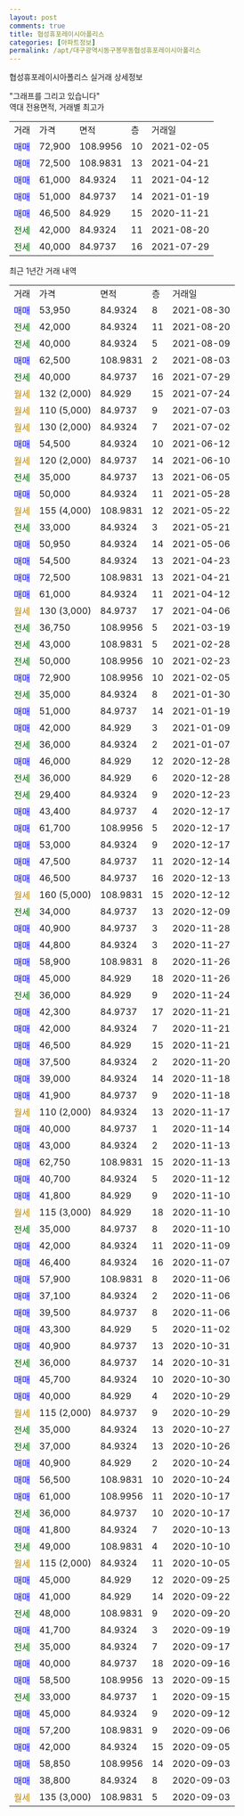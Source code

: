 ```yaml
---
layout: post
comments: true
title: 협성휴포레이시아폴리스
categories: [아파트정보]
permalink: /apt/대구광역시동구봉무동협성휴포레이시아폴리스
---
```


협성휴포레이시아폴리스 실거래 상세정보

<script type="text/javascript">
  google.charts.load('current', {'packages':['line', 'corechart']});
  google.charts.setOnLoadCallback(drawChart);

  function drawChart() {
    var data = new google.visualization.DataTable();
    data.addColumn('date', '거래일');
    data.addColumn('number', "매매");
    data.addColumn('number', "전세");
    data.addColumn('number', "전매");

    data.addRows([[new Date(Date.parse("2021-08-30")), 53950, null, null], [new Date(Date.parse("2021-08-20")), null, 42000, null], [new Date(Date.parse("2021-08-09")), null, 40000, null], [new Date(Date.parse("2021-08-03")), 62500, null, null], [new Date(Date.parse("2021-07-29")), null, 40000, null], [new Date(Date.parse("2021-07-24")), null, null, null], [new Date(Date.parse("2021-07-03")), null, null, null], [new Date(Date.parse("2021-07-02")), null, null, null], [new Date(Date.parse("2021-06-12")), 54500, null, null], [new Date(Date.parse("2021-06-10")), null, null, null], [new Date(Date.parse("2021-06-05")), null, 35000, null], [new Date(Date.parse("2021-05-28")), 50000, null, null], [new Date(Date.parse("2021-05-22")), null, null, null], [new Date(Date.parse("2021-05-21")), null, 33000, null], [new Date(Date.parse("2021-05-06")), 50950, null, null], [new Date(Date.parse("2021-04-23")), 54500, null, null], [new Date(Date.parse("2021-04-21")), 72500, null, null], [new Date(Date.parse("2021-04-12")), 61000, null, null], [new Date(Date.parse("2021-04-06")), null, null, null], [new Date(Date.parse("2021-03-19")), null, 36750, null], [new Date(Date.parse("2021-02-28")), null, 43000, null], [new Date(Date.parse("2021-02-23")), null, 50000, null], [new Date(Date.parse("2021-02-05")), 72900, null, null], [new Date(Date.parse("2021-01-30")), null, 35000, null], [new Date(Date.parse("2021-01-19")), 51000, null, null], [new Date(Date.parse("2021-01-09")), 42000, null, null], [new Date(Date.parse("2021-01-07")), null, 36000, null], [new Date(Date.parse("2020-12-28")), 46000, null, null], [new Date(Date.parse("2020-12-28")), null, 36000, null], [new Date(Date.parse("2020-12-23")), null, 29400, null], [new Date(Date.parse("2020-12-17")), 43400, null, null], [new Date(Date.parse("2020-12-17")), 61700, null, null], [new Date(Date.parse("2020-12-17")), 53000, null, null], [new Date(Date.parse("2020-12-14")), 47500, null, null], [new Date(Date.parse("2020-12-13")), 46500, null, null], [new Date(Date.parse("2020-12-12")), null, null, null], [new Date(Date.parse("2020-12-09")), null, 34000, null], [new Date(Date.parse("2020-11-28")), 40900, null, null], [new Date(Date.parse("2020-11-27")), 44800, null, null], [new Date(Date.parse("2020-11-26")), 58900, null, null], [new Date(Date.parse("2020-11-26")), 45000, null, null], [new Date(Date.parse("2020-11-24")), null, 36000, null], [new Date(Date.parse("2020-11-21")), 42300, null, null], [new Date(Date.parse("2020-11-21")), 42000, null, null], [new Date(Date.parse("2020-11-21")), 46500, null, null], [new Date(Date.parse("2020-11-20")), 37500, null, null], [new Date(Date.parse("2020-11-18")), 39000, null, null], [new Date(Date.parse("2020-11-18")), 41900, null, null], [new Date(Date.parse("2020-11-17")), null, null, null], [new Date(Date.parse("2020-11-14")), 40000, null, null], [new Date(Date.parse("2020-11-13")), 43000, null, null], [new Date(Date.parse("2020-11-13")), 62750, null, null], [new Date(Date.parse("2020-11-12")), 40700, null, null], [new Date(Date.parse("2020-11-10")), 41800, null, null], [new Date(Date.parse("2020-11-10")), null, null, null], [new Date(Date.parse("2020-11-10")), null, 35000, null], [new Date(Date.parse("2020-11-09")), 42000, null, null], [new Date(Date.parse("2020-11-07")), 46400, null, null], [new Date(Date.parse("2020-11-06")), 57900, null, null], [new Date(Date.parse("2020-11-06")), 37100, null, null], [new Date(Date.parse("2020-11-06")), 39500, null, null], [new Date(Date.parse("2020-11-02")), 43300, null, null], [new Date(Date.parse("2020-10-31")), 40900, null, null], [new Date(Date.parse("2020-10-31")), null, 36000, null], [new Date(Date.parse("2020-10-30")), 45700, null, null], [new Date(Date.parse("2020-10-29")), 40000, null, null], [new Date(Date.parse("2020-10-29")), null, null, null], [new Date(Date.parse("2020-10-27")), null, 35000, null], [new Date(Date.parse("2020-10-26")), null, 37000, null], [new Date(Date.parse("2020-10-24")), 40900, null, null], [new Date(Date.parse("2020-10-24")), 56500, null, null], [new Date(Date.parse("2020-10-17")), 61000, null, null], [new Date(Date.parse("2020-10-17")), null, 36000, null], [new Date(Date.parse("2020-10-13")), 41800, null, null], [new Date(Date.parse("2020-10-10")), null, 49000, null], [new Date(Date.parse("2020-10-05")), null, null, null], [new Date(Date.parse("2020-09-25")), 45000, null, null], [new Date(Date.parse("2020-09-22")), 41000, null, null], [new Date(Date.parse("2020-09-20")), null, 48000, null], [new Date(Date.parse("2020-09-19")), 41700, null, null], [new Date(Date.parse("2020-09-17")), null, 35000, null], [new Date(Date.parse("2020-09-16")), 40000, null, null], [new Date(Date.parse("2020-09-15")), 58500, null, null], [new Date(Date.parse("2020-09-15")), null, 33000, null], [new Date(Date.parse("2020-09-12")), 45000, null, null], [new Date(Date.parse("2020-09-06")), 57200, null, null], [new Date(Date.parse("2020-09-05")), 42000, null, null], [new Date(Date.parse("2020-09-03")), 58850, null, null], [new Date(Date.parse("2020-09-03")), 38800, null, null], [new Date(Date.parse("2020-09-03")), null, null, null]]);

    var options = {
      hAxis: {
        format: 'yyyy/MM/dd'
      },    
      lineWidth: 0,
      pointsVisible: true,    
      title: '최근 1년간 유형별 실거래가 분포',
      legend: { position: 'bottom' }
    };

    var formatter = new google.visualization.NumberFormat({pattern:'###,###'} );
    formatter.format(data, 1);
    formatter.format(data, 2);
    
    setTimeout(function() {
        var chart = new google.visualization.LineChart(document.getElementById('columnchart_material'));
        chart.draw(data, (options));
        document.getElementById('loading').style.display = 'none';
    }, 1000);
  }
</script>


<div id="loading" style="z-index:20; display: block; margin-left: 0px">"그래프를 그리고 있습니다"</div>
<div id="columnchart_material" style="width: 95%; margin-left: 0px; display: block"></div>
<!-- contents start -->
역대 전용면적, 거래별 최고가
<table class="sortable">
    <tr>
      <td>거래</td>
      <td>가격</td>
      <td>면적</td>
      <td>층</td>
      <td>거래일</td>
    </tr>
        <tr>
          <td><a style="color: blue">매매</a></td>
          <td>72,900</td>
          <td>108.9956</td>
          <td>10</td>
          <td>2021-02-05</td>
        </tr>            <tr>
          <td><a style="color: blue">매매</a></td>
          <td>72,500</td>
          <td>108.9831</td>
          <td>13</td>
          <td>2021-04-21</td>
        </tr>            <tr>
          <td><a style="color: blue">매매</a></td>
          <td>61,000</td>
          <td>84.9324</td>
          <td>11</td>
          <td>2021-04-12</td>
        </tr>            <tr>
          <td><a style="color: blue">매매</a></td>
          <td>51,000</td>
          <td>84.9737</td>
          <td>14</td>
          <td>2021-01-19</td>
        </tr>            <tr>
          <td><a style="color: blue">매매</a></td>
          <td>46,500</td>
          <td>84.929</td>
          <td>15</td>
          <td>2020-11-21</td>
        </tr>        
        <tr>
              <td><a style="color: darkgreen">전세</a></td>
              <td>42,000</td>
              <td>84.9324</td>
              <td>11</td>
              <td>2021-08-20</td>
            </tr>            <tr>
              <td><a style="color: darkgreen">전세</a></td>
              <td>40,000</td>
              <td>84.9737</td>
              <td>16</td>
              <td>2021-07-29</td>
            </tr>        
    
</table>

최근 1년간 거래 내역

<table class="sortable">
    <tr>
      <td>거래</td>
      <td>가격</td>
      <td>면적</td>
      <td>층</td>
      <td>거래일</td>
    </tr>
    <tr>
      <td><a style="color: blue">매매</a></td>
      <td>53,950</td>
      <td>84.9324</td>
      <td>8</td>
      <td>2021-08-30</td>
    </tr>          <tr>
      <td><a style="color: darkgreen">전세</a></td>
      <td>42,000</td>
      <td>84.9324</td>
      <td>11</td>
      <td>2021-08-20</td>
    </tr>          <tr>
      <td><a style="color: darkgreen">전세</a></td>
      <td>40,000</td>
      <td>84.9324</td>
      <td>5</td>
      <td>2021-08-09</td>
    </tr>          <tr>
      <td><a style="color: blue">매매</a></td>
      <td>62,500</td>
      <td>108.9831</td>
      <td>2</td>
      <td>2021-08-03</td>
    </tr>          <tr>
      <td><a style="color: darkgreen">전세</a></td>
      <td>40,000</td>
      <td>84.9737</td>
      <td>16</td>
      <td>2021-07-29</td>
    </tr>          <tr>
      <td><a style="color: darkgoldenrod">월세</a></td>
      <td>132 (2,000)</td>
      <td>84.929</td>
      <td>15</td>
      <td>2021-07-24</td>
    </tr>          <tr>
      <td><a style="color: darkgoldenrod">월세</a></td>
      <td>110 (5,000)</td>
      <td>84.9737</td>
      <td>9</td>
      <td>2021-07-03</td>
    </tr>          <tr>
      <td><a style="color: darkgoldenrod">월세</a></td>
      <td>130 (2,000)</td>
      <td>84.9324</td>
      <td>7</td>
      <td>2021-07-02</td>
    </tr>          <tr>
      <td><a style="color: blue">매매</a></td>
      <td>54,500</td>
      <td>84.9324</td>
      <td>10</td>
      <td>2021-06-12</td>
    </tr>          <tr>
      <td><a style="color: darkgoldenrod">월세</a></td>
      <td>120 (2,000)</td>
      <td>84.9737</td>
      <td>14</td>
      <td>2021-06-10</td>
    </tr>          <tr>
      <td><a style="color: darkgreen">전세</a></td>
      <td>35,000</td>
      <td>84.9737</td>
      <td>13</td>
      <td>2021-06-05</td>
    </tr>          <tr>
      <td><a style="color: blue">매매</a></td>
      <td>50,000</td>
      <td>84.9324</td>
      <td>11</td>
      <td>2021-05-28</td>
    </tr>          <tr>
      <td><a style="color: darkgoldenrod">월세</a></td>
      <td>155 (4,000)</td>
      <td>108.9831</td>
      <td>12</td>
      <td>2021-05-22</td>
    </tr>          <tr>
      <td><a style="color: darkgreen">전세</a></td>
      <td>33,000</td>
      <td>84.9324</td>
      <td>3</td>
      <td>2021-05-21</td>
    </tr>          <tr>
      <td><a style="color: blue">매매</a></td>
      <td>50,950</td>
      <td>84.9324</td>
      <td>14</td>
      <td>2021-05-06</td>
    </tr>          <tr>
      <td><a style="color: blue">매매</a></td>
      <td>54,500</td>
      <td>84.9324</td>
      <td>13</td>
      <td>2021-04-23</td>
    </tr>          <tr>
      <td><a style="color: blue">매매</a></td>
      <td>72,500</td>
      <td>108.9831</td>
      <td>13</td>
      <td>2021-04-21</td>
    </tr>          <tr>
      <td><a style="color: blue">매매</a></td>
      <td>61,000</td>
      <td>84.9324</td>
      <td>11</td>
      <td>2021-04-12</td>
    </tr>          <tr>
      <td><a style="color: darkgoldenrod">월세</a></td>
      <td>130 (3,000)</td>
      <td>84.9737</td>
      <td>17</td>
      <td>2021-04-06</td>
    </tr>          <tr>
      <td><a style="color: darkgreen">전세</a></td>
      <td>36,750</td>
      <td>108.9956</td>
      <td>5</td>
      <td>2021-03-19</td>
    </tr>          <tr>
      <td><a style="color: darkgreen">전세</a></td>
      <td>43,000</td>
      <td>108.9831</td>
      <td>5</td>
      <td>2021-02-28</td>
    </tr>          <tr>
      <td><a style="color: darkgreen">전세</a></td>
      <td>50,000</td>
      <td>108.9956</td>
      <td>10</td>
      <td>2021-02-23</td>
    </tr>          <tr>
      <td><a style="color: blue">매매</a></td>
      <td>72,900</td>
      <td>108.9956</td>
      <td>10</td>
      <td>2021-02-05</td>
    </tr>          <tr>
      <td><a style="color: darkgreen">전세</a></td>
      <td>35,000</td>
      <td>84.9324</td>
      <td>8</td>
      <td>2021-01-30</td>
    </tr>          <tr>
      <td><a style="color: blue">매매</a></td>
      <td>51,000</td>
      <td>84.9737</td>
      <td>14</td>
      <td>2021-01-19</td>
    </tr>          <tr>
      <td><a style="color: blue">매매</a></td>
      <td>42,000</td>
      <td>84.929</td>
      <td>3</td>
      <td>2021-01-09</td>
    </tr>          <tr>
      <td><a style="color: darkgreen">전세</a></td>
      <td>36,000</td>
      <td>84.9324</td>
      <td>2</td>
      <td>2021-01-07</td>
    </tr>          <tr>
      <td><a style="color: blue">매매</a></td>
      <td>46,000</td>
      <td>84.929</td>
      <td>12</td>
      <td>2020-12-28</td>
    </tr>          <tr>
      <td><a style="color: darkgreen">전세</a></td>
      <td>36,000</td>
      <td>84.929</td>
      <td>6</td>
      <td>2020-12-28</td>
    </tr>          <tr>
      <td><a style="color: darkgreen">전세</a></td>
      <td>29,400</td>
      <td>84.9324</td>
      <td>9</td>
      <td>2020-12-23</td>
    </tr>          <tr>
      <td><a style="color: blue">매매</a></td>
      <td>43,400</td>
      <td>84.9737</td>
      <td>4</td>
      <td>2020-12-17</td>
    </tr>          <tr>
      <td><a style="color: blue">매매</a></td>
      <td>61,700</td>
      <td>108.9956</td>
      <td>5</td>
      <td>2020-12-17</td>
    </tr>          <tr>
      <td><a style="color: blue">매매</a></td>
      <td>53,000</td>
      <td>84.9324</td>
      <td>9</td>
      <td>2020-12-17</td>
    </tr>          <tr>
      <td><a style="color: blue">매매</a></td>
      <td>47,500</td>
      <td>84.9737</td>
      <td>11</td>
      <td>2020-12-14</td>
    </tr>          <tr>
      <td><a style="color: blue">매매</a></td>
      <td>46,500</td>
      <td>84.9737</td>
      <td>16</td>
      <td>2020-12-13</td>
    </tr>          <tr>
      <td><a style="color: darkgoldenrod">월세</a></td>
      <td>160 (5,000)</td>
      <td>108.9831</td>
      <td>15</td>
      <td>2020-12-12</td>
    </tr>          <tr>
      <td><a style="color: darkgreen">전세</a></td>
      <td>34,000</td>
      <td>84.9737</td>
      <td>13</td>
      <td>2020-12-09</td>
    </tr>          <tr>
      <td><a style="color: blue">매매</a></td>
      <td>40,900</td>
      <td>84.9737</td>
      <td>3</td>
      <td>2020-11-28</td>
    </tr>          <tr>
      <td><a style="color: blue">매매</a></td>
      <td>44,800</td>
      <td>84.9324</td>
      <td>3</td>
      <td>2020-11-27</td>
    </tr>          <tr>
      <td><a style="color: blue">매매</a></td>
      <td>58,900</td>
      <td>108.9831</td>
      <td>8</td>
      <td>2020-11-26</td>
    </tr>          <tr>
      <td><a style="color: blue">매매</a></td>
      <td>45,000</td>
      <td>84.929</td>
      <td>18</td>
      <td>2020-11-26</td>
    </tr>          <tr>
      <td><a style="color: darkgreen">전세</a></td>
      <td>36,000</td>
      <td>84.929</td>
      <td>9</td>
      <td>2020-11-24</td>
    </tr>          <tr>
      <td><a style="color: blue">매매</a></td>
      <td>42,300</td>
      <td>84.9737</td>
      <td>17</td>
      <td>2020-11-21</td>
    </tr>          <tr>
      <td><a style="color: blue">매매</a></td>
      <td>42,000</td>
      <td>84.9324</td>
      <td>7</td>
      <td>2020-11-21</td>
    </tr>          <tr>
      <td><a style="color: blue">매매</a></td>
      <td>46,500</td>
      <td>84.929</td>
      <td>15</td>
      <td>2020-11-21</td>
    </tr>          <tr>
      <td><a style="color: blue">매매</a></td>
      <td>37,500</td>
      <td>84.9324</td>
      <td>2</td>
      <td>2020-11-20</td>
    </tr>          <tr>
      <td><a style="color: blue">매매</a></td>
      <td>39,000</td>
      <td>84.9324</td>
      <td>14</td>
      <td>2020-11-18</td>
    </tr>          <tr>
      <td><a style="color: blue">매매</a></td>
      <td>41,900</td>
      <td>84.9737</td>
      <td>9</td>
      <td>2020-11-18</td>
    </tr>          <tr>
      <td><a style="color: darkgoldenrod">월세</a></td>
      <td>110 (2,000)</td>
      <td>84.9324</td>
      <td>13</td>
      <td>2020-11-17</td>
    </tr>          <tr>
      <td><a style="color: blue">매매</a></td>
      <td>40,000</td>
      <td>84.9737</td>
      <td>1</td>
      <td>2020-11-14</td>
    </tr>          <tr>
      <td><a style="color: blue">매매</a></td>
      <td>43,000</td>
      <td>84.9324</td>
      <td>2</td>
      <td>2020-11-13</td>
    </tr>          <tr>
      <td><a style="color: blue">매매</a></td>
      <td>62,750</td>
      <td>108.9831</td>
      <td>15</td>
      <td>2020-11-13</td>
    </tr>          <tr>
      <td><a style="color: blue">매매</a></td>
      <td>40,700</td>
      <td>84.9324</td>
      <td>5</td>
      <td>2020-11-12</td>
    </tr>          <tr>
      <td><a style="color: blue">매매</a></td>
      <td>41,800</td>
      <td>84.929</td>
      <td>9</td>
      <td>2020-11-10</td>
    </tr>          <tr>
      <td><a style="color: darkgoldenrod">월세</a></td>
      <td>115 (3,000)</td>
      <td>84.929</td>
      <td>18</td>
      <td>2020-11-10</td>
    </tr>          <tr>
      <td><a style="color: darkgreen">전세</a></td>
      <td>35,000</td>
      <td>84.9737</td>
      <td>8</td>
      <td>2020-11-10</td>
    </tr>          <tr>
      <td><a style="color: blue">매매</a></td>
      <td>42,000</td>
      <td>84.9324</td>
      <td>11</td>
      <td>2020-11-09</td>
    </tr>          <tr>
      <td><a style="color: blue">매매</a></td>
      <td>46,400</td>
      <td>84.9324</td>
      <td>16</td>
      <td>2020-11-07</td>
    </tr>          <tr>
      <td><a style="color: blue">매매</a></td>
      <td>57,900</td>
      <td>108.9831</td>
      <td>8</td>
      <td>2020-11-06</td>
    </tr>          <tr>
      <td><a style="color: blue">매매</a></td>
      <td>37,100</td>
      <td>84.9324</td>
      <td>2</td>
      <td>2020-11-06</td>
    </tr>          <tr>
      <td><a style="color: blue">매매</a></td>
      <td>39,500</td>
      <td>84.9737</td>
      <td>8</td>
      <td>2020-11-06</td>
    </tr>          <tr>
      <td><a style="color: blue">매매</a></td>
      <td>43,300</td>
      <td>84.929</td>
      <td>5</td>
      <td>2020-11-02</td>
    </tr>          <tr>
      <td><a style="color: blue">매매</a></td>
      <td>40,900</td>
      <td>84.9737</td>
      <td>13</td>
      <td>2020-10-31</td>
    </tr>          <tr>
      <td><a style="color: darkgreen">전세</a></td>
      <td>36,000</td>
      <td>84.9737</td>
      <td>14</td>
      <td>2020-10-31</td>
    </tr>          <tr>
      <td><a style="color: blue">매매</a></td>
      <td>45,700</td>
      <td>84.9324</td>
      <td>10</td>
      <td>2020-10-30</td>
    </tr>          <tr>
      <td><a style="color: blue">매매</a></td>
      <td>40,000</td>
      <td>84.929</td>
      <td>4</td>
      <td>2020-10-29</td>
    </tr>          <tr>
      <td><a style="color: darkgoldenrod">월세</a></td>
      <td>115 (2,000)</td>
      <td>84.9737</td>
      <td>9</td>
      <td>2020-10-29</td>
    </tr>          <tr>
      <td><a style="color: darkgreen">전세</a></td>
      <td>35,000</td>
      <td>84.9324</td>
      <td>13</td>
      <td>2020-10-27</td>
    </tr>          <tr>
      <td><a style="color: darkgreen">전세</a></td>
      <td>37,000</td>
      <td>84.9324</td>
      <td>13</td>
      <td>2020-10-26</td>
    </tr>          <tr>
      <td><a style="color: blue">매매</a></td>
      <td>40,900</td>
      <td>84.929</td>
      <td>2</td>
      <td>2020-10-24</td>
    </tr>          <tr>
      <td><a style="color: blue">매매</a></td>
      <td>56,500</td>
      <td>108.9831</td>
      <td>10</td>
      <td>2020-10-24</td>
    </tr>          <tr>
      <td><a style="color: blue">매매</a></td>
      <td>61,000</td>
      <td>108.9956</td>
      <td>11</td>
      <td>2020-10-17</td>
    </tr>          <tr>
      <td><a style="color: darkgreen">전세</a></td>
      <td>36,000</td>
      <td>84.9737</td>
      <td>10</td>
      <td>2020-10-17</td>
    </tr>          <tr>
      <td><a style="color: blue">매매</a></td>
      <td>41,800</td>
      <td>84.9324</td>
      <td>7</td>
      <td>2020-10-13</td>
    </tr>          <tr>
      <td><a style="color: darkgreen">전세</a></td>
      <td>49,000</td>
      <td>108.9831</td>
      <td>4</td>
      <td>2020-10-10</td>
    </tr>          <tr>
      <td><a style="color: darkgoldenrod">월세</a></td>
      <td>115 (2,000)</td>
      <td>84.9324</td>
      <td>11</td>
      <td>2020-10-05</td>
    </tr>          <tr>
      <td><a style="color: blue">매매</a></td>
      <td>45,000</td>
      <td>84.929</td>
      <td>12</td>
      <td>2020-09-25</td>
    </tr>          <tr>
      <td><a style="color: blue">매매</a></td>
      <td>41,000</td>
      <td>84.929</td>
      <td>14</td>
      <td>2020-09-22</td>
    </tr>          <tr>
      <td><a style="color: darkgreen">전세</a></td>
      <td>48,000</td>
      <td>108.9831</td>
      <td>9</td>
      <td>2020-09-20</td>
    </tr>          <tr>
      <td><a style="color: blue">매매</a></td>
      <td>41,700</td>
      <td>84.9324</td>
      <td>3</td>
      <td>2020-09-19</td>
    </tr>          <tr>
      <td><a style="color: darkgreen">전세</a></td>
      <td>35,000</td>
      <td>84.9324</td>
      <td>7</td>
      <td>2020-09-17</td>
    </tr>          <tr>
      <td><a style="color: blue">매매</a></td>
      <td>40,000</td>
      <td>84.9737</td>
      <td>18</td>
      <td>2020-09-16</td>
    </tr>          <tr>
      <td><a style="color: blue">매매</a></td>
      <td>58,500</td>
      <td>108.9956</td>
      <td>13</td>
      <td>2020-09-15</td>
    </tr>          <tr>
      <td><a style="color: darkgreen">전세</a></td>
      <td>33,000</td>
      <td>84.9737</td>
      <td>1</td>
      <td>2020-09-15</td>
    </tr>          <tr>
      <td><a style="color: blue">매매</a></td>
      <td>45,000</td>
      <td>84.9324</td>
      <td>9</td>
      <td>2020-09-12</td>
    </tr>          <tr>
      <td><a style="color: blue">매매</a></td>
      <td>57,200</td>
      <td>108.9831</td>
      <td>9</td>
      <td>2020-09-06</td>
    </tr>          <tr>
      <td><a style="color: blue">매매</a></td>
      <td>42,000</td>
      <td>84.9324</td>
      <td>15</td>
      <td>2020-09-05</td>
    </tr>          <tr>
      <td><a style="color: blue">매매</a></td>
      <td>58,850</td>
      <td>108.9956</td>
      <td>14</td>
      <td>2020-09-03</td>
    </tr>          <tr>
      <td><a style="color: blue">매매</a></td>
      <td>38,800</td>
      <td>84.9324</td>
      <td>8</td>
      <td>2020-09-03</td>
    </tr>          <tr>
      <td><a style="color: darkgoldenrod">월세</a></td>
      <td>135 (3,000)</td>
      <td>108.9831</td>
      <td>5</td>
      <td>2020-09-03</td>
    </tr>      </table>
<!-- contents end -->    

